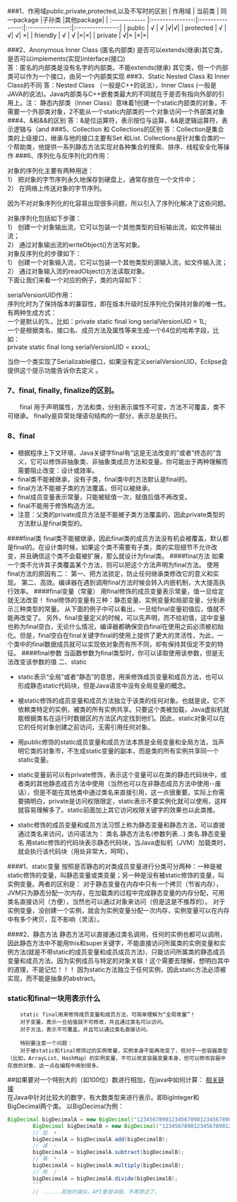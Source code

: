 ###1、作用域public,private,protected,以及不写时的区别 
| 作用域 | 当前类 | 同一package |子孙类 |其他package|
| :------------ |:---------------:|:---------------:|:---------------:|:---------------:|
| public    | √ | √ |√|√|
| protected | √ |√| √| ×|
| friendly | √  | √ |×|×|
| private | √|× |×|×|

###2、Anonymous Inner Class (匿名内部类) 是否可以extends(继承)其它类，是否可以implements(实现)interface(接口)  
答：匿名的内部类是没有名字的内部类。不能extends(继承) 其它类，但一个内部类可以作为一个接口，由另一个内部类实现 
###3、Static Nested Class 和 Inner Class的不同 
答：Nested Class （一般是C++的说法），Inner Class (一般是JAVA的说法)。Java内部类与C++嵌套类最大的不同就在于是否有指向外部的引用上。注： 静态内部类（Inner Class）意味着1创建一个static内部类的对象，不需要一个外部类对象，2不能从一个static内部类的一个对象访问一个外部类对象
###4、&和&&的区别 
答：&是位运算符，表示按位与运算，&&是逻辑运算符，表示逻辑与（and
###5、Collection 和 Collections的区别
答：Collection是集合类的上级接口，继承与他的接口主要有Set 和List.  Collections是针对集合类的一个帮助类，他提供一系列静态方法实现对各种集合的搜索、排序、线程安全化等操作
###6、序列化与反序列化的作用：

对象的序列化主要有两种用途：<br>
1） 把对象的字节序列永久地保存到硬盘上，通常存放在一个文件中；<br>
2） 在网络上传送对象的字节序列。<br>

 

因为不对对象序列化的化容易出现很多问题，所以引入了序列化解决了这些问题。<br>

 

对象序列化包括如下步骤：<br>
1） 创建一个对象输出流，它可以包装一个其他类型的目标输出流，如文件输出流；<br>
2） 通过对象输出流的writeObject()方法写对象。<br>
对象反序列化的步骤如下：<br>
1） 创建一个对象输入流，它可以包装一个其他类型的源输入流，如文件输入流；<br>
2） 通过对象输入流的readObject()方法读取对象。<br>
下面让我们来看一个对应的例子，类的内容如下：<br>

 

serialVersionUID作用： <br>
       序列化时为了保持版本的兼容性，即在版本升级时反序列化仍保持对象的唯一性。<br>
有两种生成方式：<br>
       一个是默认的1L，比如：private static final long serialVersionUID = 1L;<br>
       一个是根据类名、接口名、成员方法及属性等来生成一个64位的哈希字段，比如：<br>
       private static final   long     serialVersionUID = xxxxL;<br>

当你一个类实现了Serializable接口，如果没有定义serialVersionUID，Eclipse会提供这个提示功能告诉你去定义 。<br>
### 7、final, finally, finalize的区别。 
　　final 用于声明属性，方法和类，分别表示属性不可变，方法不可覆盖，类不可继承。
finally是异常处理语句结构的一部分，表示总是执行。
### 8、final
 * 根据程序上下文环境，Java关键字final有“这是无法改变的”或者“终态的”含义，它可以修饰非抽象类、非抽象类成员方法和变量。你可能出于两种理解而需要阻止改变：设计或效率。
 * final类不能被继承，没有子类，final类中的方法默认是final的。
 * final方法不能被子类的方法覆盖，但可以被继承。
 * final成员变量表示常量，只能被赋值一次，赋值后值不再改变。
 * final不能用于修饰构造方法。
 * 注意：父类的private成员方法是不能被子类方法覆盖的，因此private类型的方法默认是final类型的。
 
####final类
        final类不能被继承，因此final类的成员方法没有机会被覆盖，默认都是final的。在设计类时候，如果这个类不需要有子类，类的实现细节不允许改变，并且确信这个类不会载被扩展，那么就设计为final类。
####final方法
        如果一个类不允许其子类覆盖某个方法，则可以把这个方法声明为final方法。
        使用final方法的原因有二：
        第一、把方法锁定，防止任何继承类修改它的意义和实现。
        第二、高效。编译器在遇到调用final方法时候会转入内嵌机制，大大提高执行效率。
####final变量（常量）
        用final修饰的成员变量表示常量，值一旦给定就无法改变！
        final修饰的变量有三种：静态变量、实例变量和局部变量，分别表示三种类型的常量。
        从下面的例子中可以看出，一旦给final变量初值后，值就不能再改变了。
        另外，final变量定义的时候，可以先声明，而不给初值，这中变量也称为final空白，无论什么情况，编译器都确保空白final在使用之前必须被初始化。但是，final空白在final关键字final的使用上提供了更大的灵活性，为此，一个类中的final数据成员就可以实现依对象而有所不同，却有保持其恒定不变的特征。
####final参数
        当函数参数为final类型时，你可以读取使用该参数，但是无法改变该参数的值
二、static

* static表示“全局”或者“静态”的意思，用来修饰成员变量和成员方法，也可以形成静态static代码块，但是Java语言中没有全局变量的概念。

* 被static修饰的成员变量和成员方法独立于该类的任何对象。也就是说，它不依赖类特定的实例，被类的所有实例共享。只要这个类被加载，Java虚拟机就能根据类名在运行时数据区的方法区内定找到他们。因此，static对象可以在它的任何对象创建之前访问，无需引用任何对象。

* 用public修饰的static成员变量和成员方法本质是全局变量和全局方法，当声明它类的对象市，不生成static变量的副本，而是类的所有实例共享同一个static变量。
 
* static变量前可以有private修饰，表示这个变量可以在类的静态代码块中，或者类的其他静态成员方法中使用（当然也可以在非静态成员方法中使用--废话），但是不能在其他类中通过类名来直接引用，这一点很重要。实际上你需要搞明白，private是访问权限限定，static表示不要实例化就可以使用，这样就容易理解多了。static前面加上其它访问权限关键字的效果也以此类推。
 
* static修饰的成员变量和成员方法习惯上称为静态变量和静态方法，可以直接通过类名来访问，访问语法为：
类名.静态方法名(参数列表...) 
类名.静态变量名
        用static修饰的代码块表示静态代码块，当Java虚拟机（JVM）加载类时，就会执行该代码块（用处非常大，呵呵）。
 
####1、static变量
        按照是否静态的对类成员变量进行分类可分两种：一种是被static修饰的变量，叫静态变量或类变量；另一种是没有被static修饰的变量，叫实例变量。两者的区别是：
        对于静态变量在内存中只有一个拷贝（节省内存），JVM只为静态分配一次内存，在加载类的过程中完成静态变量的内存分配，可用类名直接访问（方便），当然也可以通过对象来访问（但是这是不推荐的）。
        对于实例变量，没创建一个实例，就会为实例变量分配一次内存，实例变量可以在内存中有多个拷贝，互不影响（灵活）。
 
####2、静态方法
        静态方法可以直接通过类名调用，任何的实例也都可以调用，因此静态方法中不能用this和super关键字，不能直接访问所属类的实例变量和实例方法(就是不带static的成员变量和成员成员方法)，只能访问所属类的静态成员变量和成员方法。因为实例成员与特定的对象关联！这个需要去理解，想明白其中的道理，不是记忆！！！
        因为static方法独立于任何实例，因此static方法必须被实现，而不能是抽象的abstract。
### static和final一块用表示什么
        static final用来修饰成员变量和成员方法，可简单理解为“全局常量”！
        对于变量，表示一旦给值就不可修改，并且通过类名可以访问。
        对于方法，表示不可覆盖，并且可以通过类名直接访问。
       
        特别要注意一个问题：
        对于被static和final修饰过的实例常量，实例本身不能再改变了，但对于一些容器类型（比如，ArrayList、HashMap）的实例变量，不可以改变容器变量本身，但可以修改容器中存放的对象，这一点在编程中用到很多。

##如果要对一个特别大的（如100位）数进行相加，在java中如何计算：
[相关链接](http://ly5633.iteye.com/blog/1218724)  
在Java中针对比较大的数字，有大数类型来进行表示。即BigInteger和BigDecimal两个类。
以BigDecimal为例：
```java
BigDecimal bigDecimalA = new BigDecimal("1234567890123456789012345678901");
        BigDecimal bigDecimalB = new BigDecimal("1234567890123456789012345678902");
        // 加  +
        bigDecimalA = bigDecimalA.add(bigDecimalB);
        // 减  -
        bigDecimalA = bigDecimalA.subtract(bigDecimalB);
        // 乘  *
        bigDecimalA = bigDecimalA.multiply(bigDecimalB);
        // 除  /
        bigDecimalA = bigDecimalA.divide(bigDecimalB);
        ```
        // ......其他的类似，API里很详细，不再赘述了。
